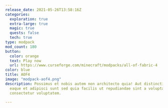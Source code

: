 ```yaml
---
release_date: 2021-05-26T13:58:16Z
categories:
  exploration: true
  extra-large: true
  magic: true
  quests: false
  tech: true
type: modpack
mod_count: 180
button:
  color: orange
  text: Play now
  url: https://www.curseforge.com/minecraft/modpacks/all-of-fabric-4
color: blue
title: AOF4
image: "modpack-aof4.png"
description: Possimus et nobis autem non architecto quia! Aut distinctio rerum qui numquam
  eaque et adipisci sunt sed quia facilis ut repudiandae sint a voluptas dolor est
  consectetur voluptatem.

---
```

